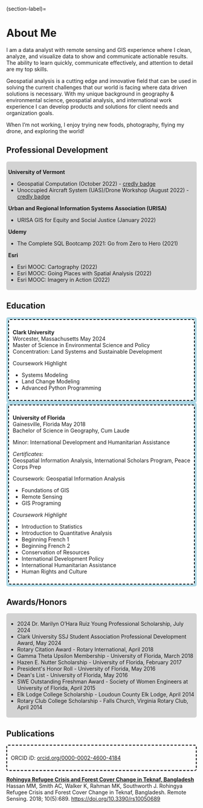 (section-label)=
# About Me

I am a data analyst with remote sensing and GIS experience where I clean, analyze, and visualize data to show and communicate actionable results. The ability to learn quickly, communicate effectively, and attention to detail are my top skills.
 
Geospatial analysis is a cutting edge and innovative field that can be used in solving the current challenges that our world is facing where data driven solutions is necessary. With my unique background in geography & environmental science, geospatial analysis, and international work experience I can develop products and solutions for client needs and organization goals.
 
When I’m not working, I enjoy trying new foods, photography, flying my drone, and exploring the world!

## Professional Development

<div style="background-color: lightgray; padding: 5px; border-radius: 5px;">

**University of Vermont**
* Geospatial Computation (October 2022) - [credly badge](https://www.credly.com/badges/6b476c9e-45e1-4d5d-a2ad-cd54a146bddd/public_url)
* Unoccupied Aircraft System (UAS)/Drone Workshop (August 2022) - [credly badge](https://www.credly.com/badges/4f28d95d-d56f-4dc2-897e-f6c9441a109c/public_url)

**Urban and Regional Information Systems Association (URISA)**
* URISA GIS for Equity and Social Justice (January 2022)

**Udemy**
* The Complete SQL Bootcamp 2021: Go from Zero to Hero (2021)

**Esri**
* Esri MOOC: Cartography (2022)
* ​Esri MOOC: Going Places with Spatial Analysis (2022)
* Esri MOOC: Imagery in Action (2022)
</div>

## Education

<div style="background-color: lightblue; padding: 5px; border-radius: 5px;">
<div style="background-color: white; padding: 10px; border: 2px dashed black; border-radius: 5px;">

**Clark University**  
​Worcester, Massachusetts May 2024  
Master of Science in Environmental Science and Policy  
Concentration: Land Systems and Sustainable Development

​Coursework Highlight
* Systems Modeling
* Land Change Modeling
* Advanced Python Programming</div>
</div>

<div style="background-color: lightblue; padding: 5px; border-radius: 5px;">
<div style="background-color: white; padding: 10px; border: 2px dashed black; border-radius: 5px;">

**University of Florida**  
Gainesville, Florida May 2018  
Bachelor of Science in Geography, Cum Laude

Minor: International Development and Humanitarian Assistance

*​​Certificates*:  
Geospatial Information Analysis, International Scholars Program, Peace Corps Prep

Coursework: Geospatial Information Analysis
* Foundations of GIS
* Remote Sensing
* GIS Programing

*Coursework Highlight*  
* Introduction to Statistics
* Introduction to Quantitative Analysis
* Beginning French 1
* Beginning French 2
* Conservation of Resources
* International Development Policy
* International Humanitarian Assistance
* ​Human Rights and Culture
</div>
</div>

## Awards/Honors

<div style="background-color: lightgray; padding: 5px; border-radius: 5px;">

* 2024 Dr. Marilyn O’Hara Ruiz Young Professional Scholarship, July 2024
* Clark University SSJ Student Association Professional Development Award, May 2024
* Rotary Citation Award - Rotary International, April 2018  
* Gamma Theta Upsilon Membership - University of Florida, March 2018  
* Hazen E. Nutter Scholarship - University of Florida, February 2017  
* President's Honor Roll - University of Florida, May 2016  
* Dean's List - University of Florida, May 2016  
* SWE Outstanding Freshman Award - Society of Women Engineers at University of Florida, April 2015  
* Elk Lodge College Scholarship - Loudoun County Elk Lodge, April 2014
* Rotary Club College Scholarship - Falls Church, Virginia Rotary Club, April 2014

</div>

## Publications
<div style="padding: 10px; border: 2px dashed black; border-radius: 5px;">

ORCID iD: [orcid.org/0000-0002-4600-4184](orcid.org/0000-0002-4600-4184)</div>

[**Rohingya Refugee Crisis and Forest Cover Change in Teknaf, Bangladesh**](https://doi.org/10.3390/rs10050689)  
Hassan MM, Smith AC, Walker K, Rahman MK, Southworth J. Rohingya Refugee Crisis and Forest Cover Change in Teknaf, Bangladesh. Remote Sensing. 2018; 10(5):689. https://doi.org/10.3390/rs10050689